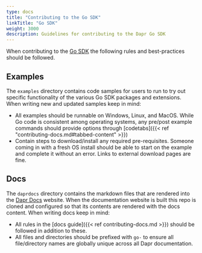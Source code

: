 ```yaml
---
type: docs
title: "Contributing to the Go SDK"
linkTitle: "Go SDK"
weight: 3000
description: Guidelines for contributing to the Dapr Go SDK
---
```


When contributing to the [Go SDK](https://github.com/dapr/go-sdk) the following rules and best-practices should be followed.

## Examples

The `examples` directory contains code samples for users to run to try out specific functionality of the various Go SDK packages and extensions. When writing new and updated samples keep in mind:

- All examples should be runnable on Windows, Linux, and MacOS. While Go code is consistent among operating systems, any pre/post example commands should provide options through [codetabs]({{< ref "contributing-docs.md#tabbed-content" >}})
- Contain steps to download/install any required pre-requisites. Someone coming in with a fresh OS install should be able to start on the example and complete it without an error. Links to external download pages are fine.

## Docs

The `daprdocs` directory contains the markdown files that are rendered into the [Dapr Docs](https://docs.dapr.io) website. When the documentation website is built this repo is cloned and configured so that its contents are rendered with the docs content. When writing docs keep in mind:

   - All rules in the [docs guide]({{< ref contributing-docs.md >}}) should be followed in addition to these.
   - All files and directories should be prefixed with `go-` to ensure all file/directory names are globally unique across all Dapr documentation.
